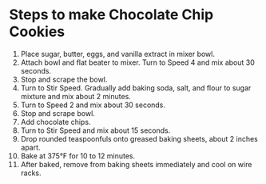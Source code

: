 # Steps to make Chocolate Chip Cookies
1. Place sugar, butter, eggs, and vanilla extract in mixer bowl.
2. Attach bowl and flat beater to mixer. Turn to Speed 4 and mix about 30 seconds.
3. Stop and scrape the bowl.
4. Turn to Stir Speed. Gradually add baking soda, salt, and flour to sugar mixture and mix about 2 minutes. 
5. Turn to Speed 2 and mix about 30 seconds.
6. Stop and scrape bowl.
7. Add chocolate chips. 
8. Turn to Stir Speed and mix about 15 seconds. 
9. Drop rounded teaspoonfuls onto greased baking sheets, about 2 inches apart. 
10. Bake at 375°F for 10 to 12 minutes.
11. After baked, remove from baking sheets immediately and cool on wire racks.